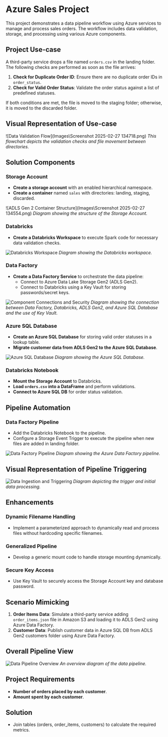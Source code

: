 # Azure Sales Project

This project demonstrates a data pipeline workflow using Azure services to manage and process sales orders. The workflow includes data validation, storage, and processing using various Azure components.

## Project Use-case

A third-party service drops a file named `orders.csv` in the landing folder. The following checks are performed as soon as the file arrives:

1.  **Check for Duplicate Order ID**: Ensure there are no duplicate order IDs in `order_status`.
2.  **Check for Valid Order Status**: Validate the order status against a list of predefined statuses.

If both conditions are met, the file is moved to the staging folder; otherwise, it is moved to the discarded folder.

## Visual Representation of Use-case

![Data Validation Flow](Images\Screenshot 2025-02-27 134718.png)
_This flowchart depicts the validation checks and file movement between directories._

## Solution Components

### Storage Account

-   **Create a storage account** with an enabled hierarchical namespace.
-   **Create a container** named `sales` with directories: landing, staging, discarded.

![ADLS Gen 2 Container Structure](Images\Screenshot 2025-02-27 134554.png)
_Diagram showing the structure of the Storage Account._

### Databricks

-   **Create a Databricks Workspace** to execute Spark code for necessary data validation checks.

![Databricks Workspace](Images/Screenshot%202025-02-27%20134631.png)
_Diagram showing the Databricks workspace._

### Data Factory

-   **Create a Data Factory Service** to orchestrate the data pipeline:
    -   Connect to Azure Data Lake Storage Gen2 (ADLS Gen2).
    -   Connect to Databricks using a Key Vault for storing passwords/secret keys.

![Component Connections and Security](Images/Screenshot%202025-02-27%20134554.png)
_Diagram showing the connection between Data Factory, Databricks, ADLS Gen2, and Azure SQL Database and the use of Key Vault._

### Azure SQL Database

-   **Create an Azure SQL Database** for storing valid order statuses in a lookup table.
-   **Migrate customer data from ADLS Gen2 to the Azure SQL Database**.

![Azure SQL Database](Images/Screenshot%202025-02-27%20134718.png)
_Diagram showing the Azure SQL Database._

### Databricks Notebook

-   **Mount the Storage Account** to Databricks.
-   **Load `orders.csv` into a DataFrame** and perform validations.
-   **Connect to Azure SQL DB** for order status validation.

## Pipeline Automation

### Data Factory Pipeline

-   Add the Databricks Notebook to the pipeline.
-   Configure a Storage Event Trigger to execute the pipeline when new files are added in landing folder.

![Data Factory Pipeline](Images/Screenshot%202025-02-27%20134707.png)
_Diagram showing the Azure Data Factory pipeline._

## Visual Representation of Pipeline Triggering

![Data Ingestion and Triggering](Images/Screenshot%202025-02-27%20134545.png)
_Diagram depicting the trigger and initial data processing._

## Enhancements

### Dynamic Filename Handling

-   Implement a parameterized approach to dynamically read and process files without hardcoding specific filenames.

### Generalized Pipeline

-   Develop a generic mount code to handle storage mounting dynamically.

### Secure Key Access

-   Use Key Vault to securely access the Storage Account key and database password.

## Scenario Mimicking

1.  **Order Items Data**: Simulate a third-party service adding `order_items.json` file in Amazon S3 and loading it to ADLS Gen2 using Azure Data Factory.
2.  **Customer Data**: Publish customer data in Azure SQL DB from ADLS Gen2 customers folder using Azure Data Factory.

## Overall Pipeline View

![Data Pipeline Overview](Images/Screenshot%202025-02-27%20134509.png)
_An overview diagram of the data pipeline._

## Project Requirements

-   **Number of orders placed by each customer**.
-   **Amount spent by each customer**.

## Solution

-   Join tables (orders, order_items, customers) to calculate the required metrics.



